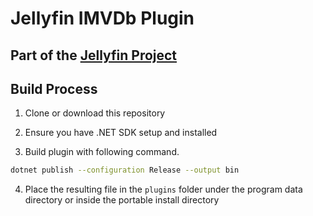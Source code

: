 # Jellyfin IMVDb Plugin

## Part of the [Jellyfin Project](https://jellyfin.org)

## Build Process

1. Clone or download this repository

2. Ensure you have .NET SDK setup and installed

3. Build plugin with following command.

```sh
dotnet publish --configuration Release --output bin
```
4. Place the resulting file in the `plugins` folder under the program data directory or inside the portable install directory

